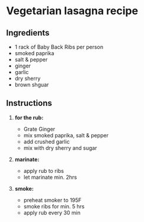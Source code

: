 # Vegetarian lasagna recipe


## Ingredients

- 1 rack of Baby Back Ribs per person
- smoked paprika
- salt & pepper
- ginger
- garlic
- dry sherry
- brown shguar


## Instructions

1. **for the rub:**
   - Grate Ginger
   - mix smoked paprika, salt & pepper
   - add crushed garlic
   - mix with dry sherry and sugar

2. **marinate:**
   - apply rub to ribs
   - let marinate min. 2hrs

3. **smoke:**
   - preheat smoker to 195F
   - smoke ribs for min. 5 hrs
   - apply rub every 30 min
